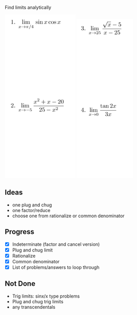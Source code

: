 Find limits analytically

![](.LT2.md.upload/paste-0.10169827393052389) ![](.LT2.md.upload/paste-0.6904832072404445)

## Ideas
- one plug and chug
- one factor/reduce
- choose one from rationalize or common denominator

## Progress

- [x] Indeterminate (factor and cancel version)
- [x] Plug and chug limit
- [x] Rationalize
- [x] Common denominator
- [x] List of problems/answers to loop through

## Not Done
- Trig limits: sinx/x type problems
- Plug and chug trig limits
- any transcendentals